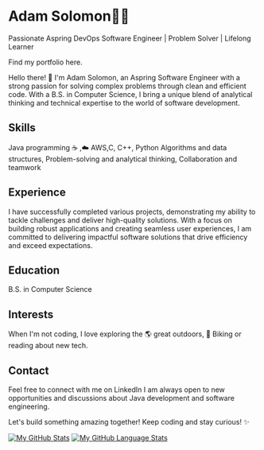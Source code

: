 # Adam Solomon🧑‍💻
Passionate Aspring DevOps Software Engineer | Problem Solver | Lifelong Learner

Find my portfolio here.

Hello there! 👋 I'm Adam Solomon, an Aspring Software Engineer with a strong passion for solving complex problems through clean and efficient code. With a B.S. in Computer Science, I bring a unique blend of analytical thinking and technical expertise to the world of software development.

## Skills

Java programming ☕
 ,☁️ AWS,C, C++, Python
Algorithms and data structures,
Problem-solving and analytical thinking,
Collaboration and teamwork
 ## Experience

I have successfully completed various projects, demonstrating my ability to tackle challenges and deliver high-quality solutions. With a focus on building robust applications and creating seamless user experiences, I am committed to delivering impactful software solutions that drive efficiency and exceed expectations.

 ## Education

B.S. in Computer Science
## Interests

When I'm not coding, I love exploring the 🌎 great outdoors, 🚴 Biking or reading about new tech.

## Contact

Feel free to connect with me on LinkedIn I am always open to new opportunities and discussions about Java development and software engineering.

Let's build something amazing together! Keep coding and stay curious! ✨

[![My GitHub Stats](https://github-readme-stats.vercel.app/api/?username=AdamSoloMe&count_private=true&theme=tokyonight&showicons=true)]()
[![My GitHub Language Stats](https://github-readme-stats.vercel.app/api/top-langs/?username=AdamSoloMe&langs_count=5&theme=tokyonight)]()
